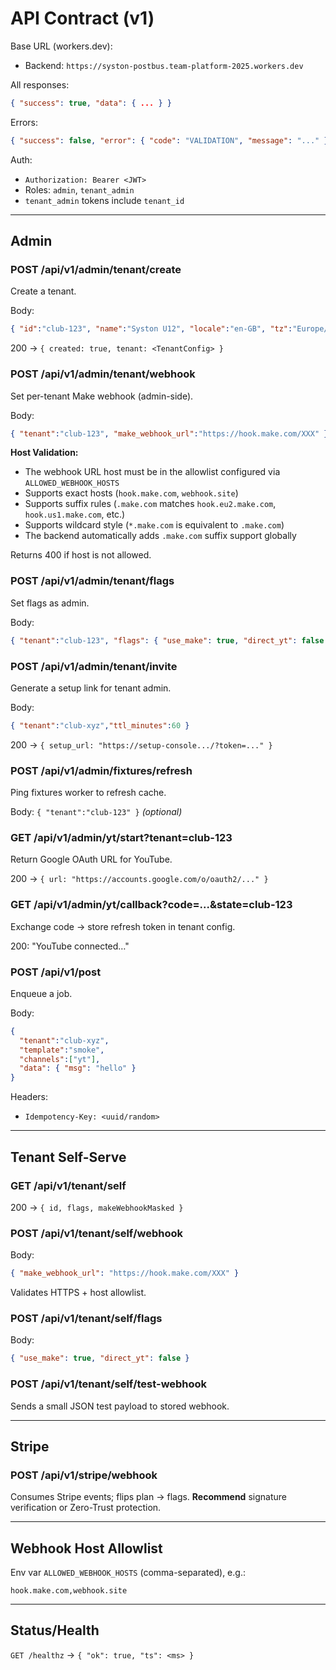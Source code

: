 # API Contract (v1)

Base URL (workers.dev):
- Backend: `https://syston-postbus.team-platform-2025.workers.dev`

All responses:
```json
{ "success": true, "data": { ... } }
```

Errors:
```json
{ "success": false, "error": { "code": "VALIDATION", "message": "..." } }
```

Auth:
- `Authorization: Bearer <JWT>`
- Roles: `admin`, `tenant_admin`
- `tenant_admin` tokens include `tenant_id`

---

## Admin

### POST /api/v1/admin/tenant/create

Create a tenant.

Body:
```json
{ "id":"club-123", "name":"Syston U12", "locale":"en-GB", "tz":"Europe/London" }
```

200 → `{ created: true, tenant: <TenantConfig> }`

### POST /api/v1/admin/tenant/webhook

Set per-tenant Make webhook (admin-side).

Body:
```json
{ "tenant":"club-123", "make_webhook_url":"https://hook.make.com/XXX" }
```

**Host Validation:**
- The webhook URL host must be in the allowlist configured via `ALLOWED_WEBHOOK_HOSTS`
- Supports exact hosts (`hook.make.com`, `webhook.site`)
- Supports suffix rules (`.make.com` matches `hook.eu2.make.com`, `hook.us1.make.com`, etc.)
- Supports wildcard style (`*.make.com` is equivalent to `.make.com`)
- The backend automatically adds `.make.com` suffix support globally

Returns 400 if host is not allowed.

### POST /api/v1/admin/tenant/flags

Set flags as admin.

Body:
```json
{ "tenant":"club-123", "flags": { "use_make": true, "direct_yt": false } }
```

### POST /api/v1/admin/tenant/invite

Generate a setup link for tenant admin.

Body:
```json
{ "tenant":"club-xyz","ttl_minutes":60 }
```

200 → `{ setup_url: "https://setup-console.../?token=..." }`

### POST /api/v1/admin/fixtures/refresh

Ping fixtures worker to refresh cache.

Body: `{ "tenant":"club-123" }` *(optional)*

### GET /api/v1/admin/yt/start?tenant=club-123

Return Google OAuth URL for YouTube.

200 → `{ url: "https://accounts.google.com/o/oauth2/..." }`

### GET /api/v1/admin/yt/callback?code=...&state=club-123

Exchange code → store refresh token in tenant config.

200: "YouTube connected…"

### POST /api/v1/post

Enqueue a job.

Body:
```json
{
  "tenant":"club-xyz",
  "template":"smoke",
  "channels":["yt"],
  "data": { "msg": "hello" }
}
```

Headers:
- `Idempotency-Key: <uuid/random>`

---

## Tenant Self-Serve

### GET /api/v1/tenant/self

200 → `{ id, flags, makeWebhookMasked }`

### POST /api/v1/tenant/self/webhook

Body:
```json
{ "make_webhook_url": "https://hook.make.com/XXX" }
```

Validates HTTPS + host allowlist.

### POST /api/v1/tenant/self/flags

Body:
```json
{ "use_make": true, "direct_yt": false }
```

### POST /api/v1/tenant/self/test-webhook

Sends a small JSON test payload to stored webhook.

---

## Stripe

### POST /api/v1/stripe/webhook

Consumes Stripe events; flips plan → flags.
**Recommend** signature verification or Zero-Trust protection.

---

## Webhook Host Allowlist

Env var `ALLOWED_WEBHOOK_HOSTS` (comma-separated), e.g.:
```
hook.make.com,webhook.site
```

---

## Status/Health

`GET /healthz` → `{ "ok": true, "ts": <ms> }`
